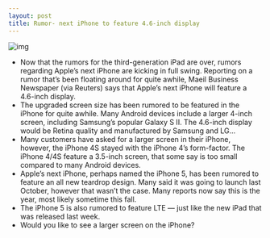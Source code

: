 ```yaml
---
layout: post
title: Rumor- next iPhone to feature 4.6-inch display
---
```

![img](http://media.idownloadblog.com/wp-content/uploads/2011/12/BGR-IMG_01811-e1317321153121.jpeg)
* Now that the rumors for the third-generation iPad are over, rumors regarding Apple’s next iPhone are kicking in full swing. Reporting on a rumor that’s been floating around for quite awhile, Maeil Business Newspaper (via Reuters) says that Apple’s next iPhone will feature a 4.6-inch display.
* The upgraded screen size has been rumored to be featured in the iPhone for quite awhile. Many Android devices include a larger 4-inch screen, including Samsung’s popular Galaxy S II. The 4.6-inch display would be Retina quality and manufactured by Samsung and LG…
* Many customers have asked for a larger screen in their iPhone, however, the iPhone 4S stayed with the iPhone 4’s form-factor. The iPhone 4/4S feature a 3.5-inch screen, that some say is too small compared to many Android devices.
* Apple’s next iPhone, perhaps named the iPhone 5, has been rumored to feature an all new teardrop design. Many said it was going to launch last October, however that wasn’t the case. Many reports now say this is the year, most likely sometime this fall.
* The iPhone 5 is also rumored to feature LTE — just like the new iPad that was released last week.
* Would you like to see a larger screen on the iPhone?

